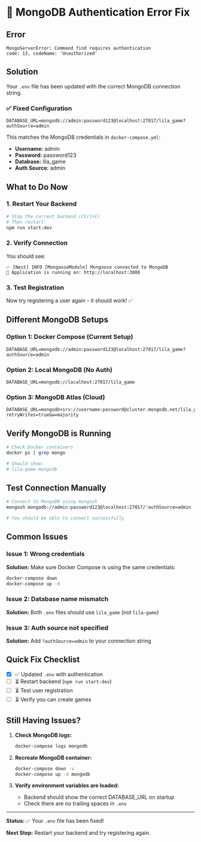 # 🔐 MongoDB Authentication Error Fix

## Error
```
MongoServerError: Command find requires authentication
code: 13, codeName: 'Unauthorized'
```

## Solution

Your `.env` file has been updated with the correct MongoDB connection string.

### ✅ Fixed Configuration

```env
DATABASE_URL=mongodb://admin:password123@localhost:27017/lila_game?authSource=admin
```

This matches the MongoDB credentials in `docker-compose.yml`:
- **Username:** admin
- **Password:** password123
- **Database:** lila_game
- **Auth Source:** admin

## What to Do Now

### 1. Restart Your Backend
```bash
# Stop the current backend (Ctrl+C)
# Then restart:
npm run start:dev
```

### 2. Verify Connection
You should see:
```
✅ [Nest] INFO [MongooseModule] Mongoose connected to MongoDB
🚀 Application is running on: http://localhost:3000
```

### 3. Test Registration
Now try registering a user again - it should work! ✅

## Different MongoDB Setups

### Option 1: Docker Compose (Current Setup)
```env
DATABASE_URL=mongodb://admin:password123@localhost:27017/lila_game?authSource=admin
```

### Option 2: Local MongoDB (No Auth)
```env
DATABASE_URL=mongodb://localhost:27017/lila_game
```

### Option 3: MongoDB Atlas (Cloud)
```env
DATABASE_URL=mongodb+srv://username:password@cluster.mongodb.net/lila_game?retryWrites=true&w=majority
```

## Verify MongoDB is Running

```bash
# Check Docker containers
docker ps | grep mongo

# Should show:
# lila-game-mongodb
```

## Test Connection Manually

```bash
# Connect to MongoDB using mongosh
mongosh mongodb://admin:password123@localhost:27017/?authSource=admin

# You should be able to connect successfully
```

## Common Issues

### Issue 1: Wrong credentials
**Solution:** Make sure Docker Compose is using the same credentials:
```bash
docker-compose down
docker-compose up -d
```

### Issue 2: Database name mismatch
**Solution:** Both `.env` files should use `lila_game` (not `lila-game`)

### Issue 3: Auth source not specified
**Solution:** Add `?authSource=admin` to your connection string

## Quick Fix Checklist

- [x] ✅ Updated `.env` with authentication
- [ ] ⏳ Restart backend (`npm run start:dev`)
- [ ] ⏳ Test user registration
- [ ] ⏳ Verify you can create games

## Still Having Issues?

1. **Check MongoDB logs:**
   ```bash
   docker-compose logs mongodb
   ```

2. **Recreate MongoDB container:**
   ```bash
   docker-compose down -v
   docker-compose up -d mongodb
   ```

3. **Verify environment variables are loaded:**
   - Backend should show the correct DATABASE_URL on startup
   - Check there are no trailing spaces in `.env`

---

**Status:** ✅ Your `.env` file has been fixed!

**Next Step:** Restart your backend and try registering again.
